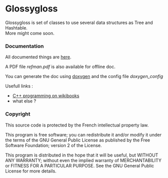 Glossygloss
===========

  Glossygloss is set of classes to use several data structures as Tree and Hashtable.   
  More might come soon.

### Documentation

  All documented things are [here](http://blasterbug.github.io/glossygloss/ "Glossygloss Main Page").   
  
  A PDF file *refman.pdf* is also available for offline doc.   
  
  You can generate the doc using [doxygen](http://www.stack.nl/~dimitri/doxygen/ "Doxygen Main Page") and the config file *doxygen_config*
  
  Usefull links :
  - [C++ programming on wikibooks](http://en.wikibooks.org/wiki/C%2B%2B_Programming "C++ programming on wikibooks")
  - what else ?
  
### Copyright

  This source code is protected by the French intellectual property law.
  
  This program is free software; you can redistribute it and/or
  modify it under the terms of the GNU General Public License
  as published by the Free Software Foundation; version 2
  of the License.
  
  This program is distributed in the hope that it will be useful,
  but WITHOUT ANY WARRANTY; without even the implied warranty of
  MERCHANTABILITY or FITNESS FOR A PARTICULAR PURPOSE.  See the
  GNU General Public License for more details.



